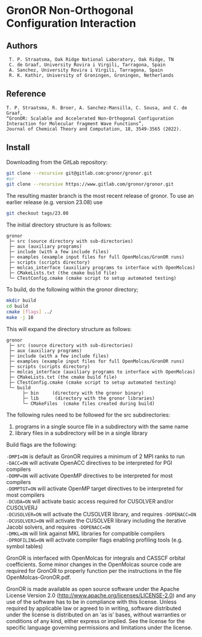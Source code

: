 # GronOR Non-Orthogonal Configuration Interaction

## Authors 
     T. P. Straatsma, Oak Ridge National Laboratory, Oak Ridge, TN  
	 C. de Graaf, University Rovira i Virgili, Tarragona, Spain  
	 A. Sanchez, University Rovira i Virgili, Tarragona, Spain  
	 R. K. Kathir, University of Groningen, Groningen, Netherlands  

## Reference
    T. P. Straatsma, R. Broer, A. Sanchez-Mansilla, C. Sousa, and C. de Graaf,   
	“GronOR: Scalable and Accelerated Non-Orthogonal Configuration Interaction for Molecular fragment Wave Functions”,   
	Journal of Chemical Theory and Computation, 18, 3549-3565 (2022).  

## Install
Downloading from the GitLab repository:  
```bash
git clone --recursive git@gitlab.com:gronor/gronor.git
#or
git clone --recursive https://www.gitlab.com/gronor/gronor.git
```
The resulting master branch is the most recent release of gronor. To use an earlier release (e.g. version 23.08) use  
```bash
git checkout tags/23.08
```

The initial directory structure is as follows:
```plain
gronor 
 ├─ src (source directory with sub-directories)
 ├─ aux (auxiliary programs)
 ├─ include (with a few include files)
 ├─ examples (example input files for full OpenMolcas/GronOR runs)
 ├─ scripts (scripts directory)
 ├─ molcas_interface (auxiliary programs to interface with OpenMolcas)
 ├─ CMakeLists.txt (the cmake build file)
 └─ CTestConfig.cmake (cmake script to setup automated testing)
```

To build, do the following within the gronor directory;
```bash
mkdir build
cd build
cmake [flags] ../
make -j 10
```
This will expand the directory structure as follows:
```plain
gronor 
 ├─ src (source directory with sub-directories)
 ├─ aux (auxiliary programs)
 ├─ include (with a few include files)
 ├─ examples (example input files for full OpenMolcas/GronOR runs)
 ├─ scripts (scripts directory)
 ├─ molcas_interface (auxiliary programs to interface with OpenMolcas)
 ├─ CMakeLists.txt (the cmake build file)
 ├─ CTestConfig.cmake (cmake script to setup automated testing)
 └─ build 
      ├─ bin     (directory with the gronor binary)
      ├─ lib   	  (directory with the gronor libraries)
      └─ CMakeFiles  (cmake files created during build)	  
```

The following rules need to be followed for the src subdirectories:

1. programs in a single source file in a subdirectory with the same name
2. library files in a subdirectory will be in a single library


Build flags are the following:

`-DMPI=ON` is default as GronOR requires a minimum of 2 MPI ranks to run  
`-DACC=ON` will activate OpenACC directives to be interpreted for PGI compilers   
`-DOMP=ON` will activate OpenMP directives to be interpreted for most compilers   
`-DOMPTGT=ON` will activate OpenMP target directives to be interpreted for most compilers  
`-DCUDA=ON` will activate basic access required for CUSOLVER and/or CUSOLVERJ   
`-DCUSOLVER=ON` will activate the CUSOLVER library, and requires `-DOPENACC=ON`  
`-DCUSOLVERJ=ON` will activate the CUSOLVER library including the iterative Jacobi solvers, and requires `-DOPENACC=ON`  
`-DMKL=ON` will link against MKL libraries for compatible compilers  
`-DPROFILING=ON` will activate compiler flags enabling profiling tools (e.g. symbol tables)  

GronOR is interfaced with OpenMolcas for integrals and CASSCF orbital coefficients.
Some minor changes in the OpenMolcas source code are required for GronOR to properly 
function per the instructions in the file OpenMolcas-GronOR.pdf.

GronOR is made available as open source software under the Apache License Version 2.0 (http://www.apache.org/licenses/LICENSE-2.0) 
and any use of the software has to be in compliance with this license. Unless required by applicable law or agreed to in writing, 
software distributed under the license is distributed on an ‘as is’ bases, without warranties or conditions of any kind, either 
express or implied. 
See the license for the specific language governing permissions and limitations under the license.
